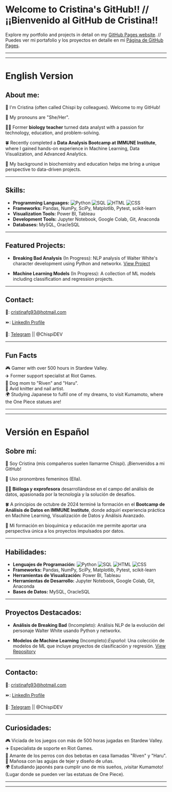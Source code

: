# Welcome to Cristina's GitHub!! // ¡¡Bienvenido al GitHub de Cristina!!

Explore my portfolio and projects in detail on my [GitHub Pages website](https://chispidev.github.io/ChispiDEV/). // Puedes ver mi portafolio y los proyectos en detalle en mi [Página de GitHub Pages](https://chispidev.github.io/ChispiDEV/).

---

---
# English Version  
## About me:
👋 I'm Cristina (often called Chispi by colleagues). Welcome to my GitHub!

🌸 My pronouns are "She/Her".

👩‍🔬 Former **biology teacher** turned data analyst with a passion for technology, education, and problem-solving.  

🍀 Recently completed a **Data Analysis Bootcamp at IMMUNE Institute**, where I gained hands-on experience in Machine Learning, Data Visualization, and Advanced Analytics. 

👀 My background in biochemistry and education helps me bring a unique perspective to data-driven projects.  

---
## Skills:
- **Programming Languages:** ![Python](https://img.shields.io/badge/-Python-blue) ![SQL](https://img.shields.io/badge/-SQL-orange)  ![HTML](https://img.shields.io/badge/-HTML-pink) ![CSS](https://img.shields.io/badge/-CSS-green) 
- **Frameworks:** Pandas, NumPy, SciPy, Matplotlib, Pytest, scikit-learn  
- **Visualization Tools:** Power BI, Tableau  
- **Development Tools:** Jupyter Notebook, Google Colab, Git, Anaconda  
- **Databases:** MySQL, OracleSQL

---
## Featured Projects:
- **Breaking Bad Analysis** (In Progress): NLP analysis of Walter White's character development using Python and networkx. [View Project](#)  
 
- **Machine Learning Models** (In Progress): A collection of ML models including classification and regression projects.

---
## Contact:
📧: cristinafg93@hotmail.com

⏩: <a href="https://www.linkedin.com/in/cristina-fuentes-gutiérrez-9467a7139/" target="_blank">LinkedIn Profile</a>

📲: <a href="https://telegram.me/ChispiDEV" target="_blank">Telegram</a> || @ChispiDEV 

---
## Fun Facts
🎮 Gamer with over 500 hours in Stardew Valley.  
✈️ Former support specialist at Riot Games.  
🐶 Dog mom to "Riven" and "Haru".  
🎨 Avid knitter and nail artist.  
🌍 Studying Japanese to fulfil one of my dreams, to visit Kumamoto, where the One Piece statues are!

---

---
# Versión en Español  
## Sobre mí:
👋 Soy Cristina (mis compañeros suelen llamarme Chispi). ¡Bienvenidos a mi GitHub!

🌸 Uso pronombres femeninos (Ella).

👩‍🔬 **Bióloga y exprofesora** desarrollándose en el campo del análisis de datos, apasionada por la tecnología y la solución de desafíos.

🍀 A principios de octubre de 2024 terminé la formación en el **Bootcamp de Análisis de Datos en IMMUNE Institute**, donde adquirí experiencia práctica en Machine Learning, Visualización de Datos y Análisis Avanzado.

👀 Mi formación en bioquímica y educación me permite aportar una perspectiva única a los proyectos impulsados por datos.

---
## Habilidades:
- **Lenguajes de Programación:** ![Python](https://img.shields.io/badge/-Python-blue) ![SQL](https://img.shields.io/badge/-SQL-orange) ![HTML](https://img.shields.io/badge/-HTML-pink) ![CSS](https://img.shields.io/badge/-CSS-green)
- **Frameworks:** Pandas, NumPy, SciPy, Matplotlib, Pytest, scikit-learn  
- **Herramientas de Visualización:** Power BI, Tableau  
- **Herramientas de Desarrollo:** Jupyter Notebook, Google Colab, Git, Anaconda  
- **Bases de Datos:** MySQL, OracleSQL

---
## Proyectos Destacados:
- **Análisis de Breaking Bad** (Incompleto): Análisis NLP de la evolución del personaje Walter White usando Python y networkx.
 
- **Modelos de Machine Learning** (Incompleto):*Español*: Una colección de modelos de ML que incluye proyectos de clasificación y regresión. [View Repository](#)

---
## Contacto:
📧: cristinafg93@hotmail.com

⏩: <a href="https://www.linkedin.com/in/cristina-fuentes-gutiérrez-9467a7139/" target="_blank">LinkedIn Profile</a>

📲: <a href="https://telegram.me/ChispiDEV" target="_blank">Telegram</a> || @ChispiDEV 

---
## Curiosidades:
🎮 Viciada de los juegos con más de 500 horas jugadas en Stardew Valley.  
✈️ Especialista de soporte en Riot Games.  
🐶 Amante de los perros con dos bebotas en casa llamadas "Riven" y "Haru".  
🎨 Mañosa con las agujas de tejer y diseño de uñas.  
🌍 Estudiando japonés para cumplir uno de mis sueños, ¡visitar Kumamoto! (Lugar donde se pueden ver las estatuas de One Piece).

---

---
